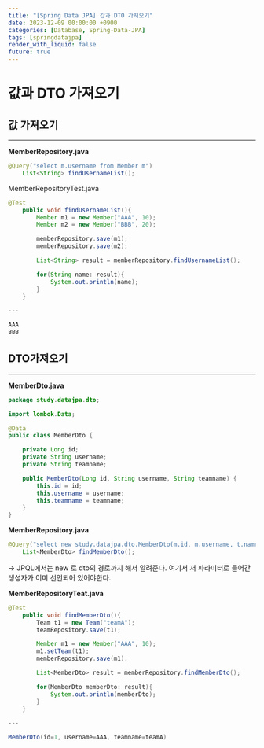 ```yaml
---
title: "[Spring Data JPA] 갑과 DTO 가져오기"
date: 2023-12-09 00:00:00 +0900
categories: [Database, Spring-Data-JPA]
tags: [springdatajpa]
render_with_liquid: false
future: true
---
```


# 값과 DTO 가져오기

## 값 가져오기

---

**MemberRepository.java**

```java
@Query("select m.username from Member m")
    List<String> findUsernameList();
```

MemberRepositoryTest.java

```java
@Test
    public void findUsernameList(){
        Member m1 = new Member("AAA", 10);
        Member m2 = new Member("BBB", 20);

        memberRepository.save(m1);
        memberRepository.save(m2);

        List<String> result = memberRepository.findUsernameList();

        for(String name: result){
            System.out.println(name);
        }
    }

---

AAA
BBB
```

## DTO가져오기

---

**MemberDto.java**

```java
package study.datajpa.dto;

import lombok.Data;

@Data
public class MemberDto {

    private Long id;
    private String username;
    private String teamname;

    public MemberDto(Long id, String username, String teamname) {
        this.id = id;
        this.username = username;
        this.teamname = teamname;
    }
}
```

**MemberRepository.java**

```java
@Query("select new study.datajpa.dto.MemberDto(m.id, m.username, t.name) from Member m join m.team t")
    List<MemberDto> findMemberDto();
```

→ JPQL에서는 new 로 dto의 경로까지 해서 알려준다. 여기서 저 파라미터로 들어간 생성자가 이미 선언되어 있어야한다.

**MemberRepositoryTeat.java**

```java
@Test
    public void findMemberDto(){
        Team t1 = new Team("teamA");
        teamRepository.save(t1);

        Member m1 = new Member("AAA", 10);
        m1.setTeam(t1);
        memberRepository.save(m1);

        List<MemberDto> result = memberRepository.findMemberDto();

        for(MemberDto memberDto: result){
            System.out.println(memberDto);
        }
    }

---

MemberDto(id=1, username=AAA, teamname=teamA)
```
